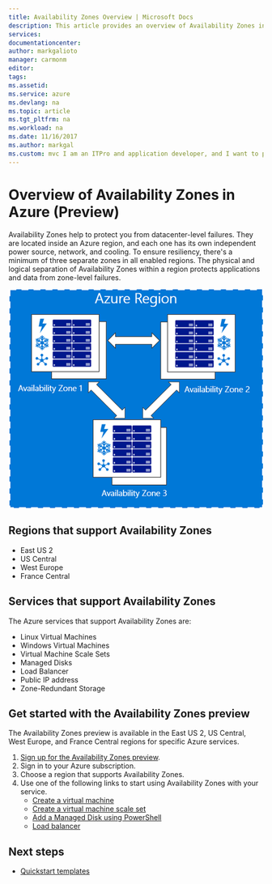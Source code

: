 ```yaml
---
title: Availability Zones Overview | Microsoft Docs
description: This article provides an overview of Availability Zones in Azure.
services: 
documentationcenter:
author: markgalioto
manager: carmonm
editor:
tags:
ms.assetid:
ms.service: azure
ms.devlang: na
ms.topic: article
ms.tgt_pltfrm: na
ms.workload: na
ms.date: 11/16/2017
ms.author: markgal
ms.custom: mvc I am an ITPro and application developer, and I want to protect (use Availability Zones) my applications and data against data center failure (to build Highly Available applications). 
---
```


# Overview of Availability Zones in Azure (Preview)

Availability Zones help to protect you from datacenter-level failures. They are located inside an Azure region, and each one has its own independent power source, network, and cooling. To ensure resiliency, there's a minimum of three separate zones in all enabled regions. The physical and logical separation of Availability Zones within a region protects applications and data from zone-level failures. 

![conceptual view of one zone going down in a region](./media/az-overview/az-graphic-two.png)

## Regions that support Availability Zones

- East US 2
- US Central
- West Europe
- France Central

## Services that support Availability Zones

The Azure services that support Availability Zones are:

- Linux Virtual Machines
- Windows Virtual Machines
- Virtual Machine Scale Sets
- Managed Disks
- Load Balancer
- Public IP address
- Zone-Redundant Storage

## Get started with the Availability Zones preview

The Availability Zones preview is available in the East US 2, US Central, West Europe, and France Central regions for specific Azure services. 

1. [Sign up for the Availability Zones preview](https://aka.ms/azenroll). 
2. Sign in to your Azure subscription.
3. Choose a region that supports Availability Zones.
4. Use one of the following links to start using Availability Zones with your service. 
    - [Create a virtual machine](../virtual-machines/windows/create-portal-availability-zone.md)
    - [Create a virtual machine scale set](../virtual-machine-scale-sets/virtual-machine-scale-sets-use-availability-zones.md)
    - [Add a Managed Disk using PowerShell](../virtual-machines/windows/attach-disk-ps.md#add-an-empty-data-disk-to-a-virtual-machine)
    - [Load balancer](../load-balancer/load-balancer-standard-overview.md)

## Next steps
- [Quickstart templates](http://aka.ms/azqs)
